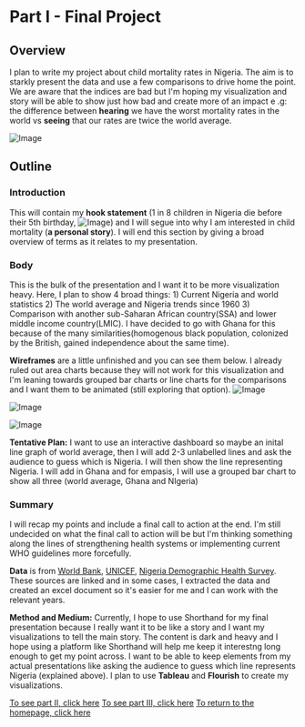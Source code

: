 # Part I - Final Project

## Overview
I plan to write my project about child mortality rates in Nigeria. The aim is to starkly present the data and use a few comparisons to drive home the point. We are aware that the indices are bad but I'm hoping my visualization and story will be able to show just how bad and create more of an impact e .g: the difference between **hearing** we have the worst mortality rates in the world vs **seeing** that our rates are twice the world average.

![Image](/dataviz-practice/Smiley%20Chart.jpg)

## Outline

### Introduction

 This will contain my **hook statement** (1 in 8 children in Nigeria die before their 5th birthday, ![Image](/dataviz-practice/1%20in%208.jpg)) and I will segue into why I am interested in child mortality (**a personal story**). I will end this section by giving a broad overview of terms as it relates to my presentation.
 
### Body
   This is the bulk of the presentation and I want it to be more visualization heavy. Here, I plan to show 4 broad things: 1) Current Nigeria and world statistics 2) The world average and Nigeria trends since 1960 3) Comparison with another sub-Saharan African country(SSA) and lower middle income country(LMIC). I have decided to go with Ghana for this because of the many similarities(homogenous black population, colonized by the British, gained independence about the same time).
   
   **Wireframes** are a little unfinished and you can see them below. I already ruled out area charts because they will not work for this visualization and I'm leaning towards grouped bar charts or line charts for the comparisons and I want them to be animated (still exploring that option).
![Image](/dataviz-practice/3%20Charts%20A.jpg)

![Image](/dataviz-practice/3%20Charts%20B.jpg)

![Image](/dataviz-practice/3%20Charts%20C.jpg)
   
  **Tentative Plan:**  I want to use an interactive dashboard so maybe an inital line graph of world average, then I will add 2-3 unlabelled lines and ask the audience to guess which is Nigeria. I will then show the line representing Nigeria. I will add in Ghana and for empasis, I will use a grouped bar chart to show all three (world average, Ghana and NIgeria)
   
   
  
### Summary
   I will recap my points and include a final call to action at the end. I'm still undecided on what the final call to action will be but I'm thinking something along the lines of strengthening health systems or implementing current WHO guidelines more forcefully.
   
   
   
   
   
   
   **Data** is from [World Bank](https://data.worldbank.org/indicator/SH.DYN.MORT?end=2019&start=1960&view=chart), [UNICEF](https://data.unicef.org/country/nga/), [Nigeria Demographic Health Survey](https://reliefweb.int/report/nigeria/who-and-nigerian-government-collaborate-curtail-child-mortality-country). These sources are linked and in some cases, I extracted the data and created an excel document so it's easier for me and I can work with the relevant years.
  
   **Method and Medium:** Currently, I hope to use Shorthand for my final presentation because I really want it to be like a story and I want my visualizations to tell the main story. The content is dark and heavy and I hope using a platform like Shorthand will help me keep it interestng long enough to get my point across. I want to be able to keep elements from my actual presentations like asking the audience to guess which line represents Nigeria (explained above). I plan to use **Tableau** and **Flourish** to create my visualizations.
 
[To see part II, click here](https://ekenedili.github.io/dataviz-practice/finalproject2)
[To see part III, click here](https://ekenedili.github.io/dataviz-practice/finalproject3)
[To return to the homepage, click here](https://ekenedili.github.io/dataviz-practice/)




